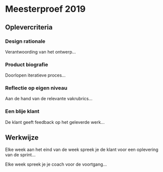 # Meesterproef 2019

## Oplevercriteria

### Design rationale
Verantwoording van het ontwerp...

### Product biografie
Doorlopen iteratieve proces... 

### Reflectie op eigen niveau
Aan de hand van de relevante vakrubrics...

### Een blije klant
De klant geeft feedback op het geleverde werk...

## Werkwijze
Elke week aan het eind van de week spreek je de klant voor een oplevering van de sprint...

Elke week spreek je je coach voor de voortgang...

